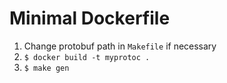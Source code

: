 # Minimal Dockerfile

1. Change protobuf path in `Makefile` if necessary 
2. `$ docker build -t myprotoc .`
3. `$ make gen`
